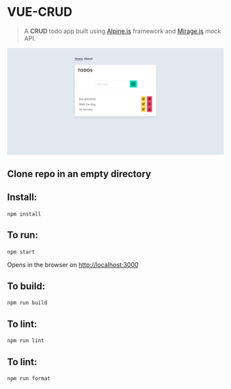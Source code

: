 # VUE-CRUD

> A **CRUD** todo app built using [Alpine.js](https://vuejs.org) framework and [Mirage.js](https://miragejs.com/) mock API.

![Home page](vue-todo.png)

## Clone repo in an empty directory

## Install:

```
npm install
```

## To run:

```
npm start
```

Opens in the browser on [http://localhost:3000](http://localhost:3000)

## To build:

```
npm run build
```

## To lint:

```
npm run lint
```

## To lint:

```
npm run format
```
